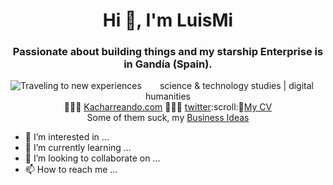 <h1 align="center">Hi 👋, I'm LuisMi</h1>
<h3 align="center">Passionate about building things and my starship Enterprise is in Gandía (Spain).
</h3>
<p align='center'><img src="https://user-images.githubusercontent.com/2465189/132078229-ea0a5f22-1a3c-4a15-884d-42d4d5c7df56.jpg"
     alt="Traveling to new experiences"
     style="float: left; margin-right: 10px;" /></p>

<p align='center'>science & technology studies | digital humanities <br>👨🏻‍💻 <a href="https://kacharreando.com">Kacharreando.com</a> 🙇🏻‍♂️ <a href="https://twitter.com/moritzmaehr">twitter</a>:scroll:🏻<a href="https://luismidelgado.notion.site/Hi-I-m-LuisMi-00464c3720e34b3cb2217c3aad34bf74">My CV<a><br>Some of them suck, my <a href="https://luismidelgado.notion.site/Business-ideas-0a9cd573bec141abaf1551bb5f3a7d27">Business Ideas</a></p>

- 👀 I’m interested in ...
- 🌱 I’m currently learning ...
- 💞️ I’m looking to collaborate on ...
- 📫 How to reach me ...

<!---
luismidelgado/luismidelgado is a ✨ special ✨ repository because its `README.md` (this file) appears on your GitHub profile.
You can click the Preview link to take a look at your changes.
<img src="https://user-images.githubusercontent.com/2465189/132078229-ea0a5f22-1a3c-4a15-884d-42d4d5c7df56.jpg"
     alt="Markdown Monster icon"
     style="float: left; margin-right: 10px;" />
--->
